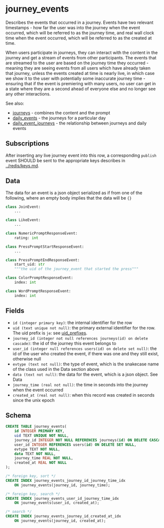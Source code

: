 # journey_events

Describes the events that occurred in a journey. Events have two relevant
timestamps - how far the user was into the journey when the event occurred,
which will be referred to as the journey time, and real wall clock time when the
event occurred, which will be referred to as the created at time.

When users participate in journeys, they can interact with the content in the
journey and get a stream of events from other participants. The events that are
streamed to the user are based on the journey time they occurred - meaning they
are seeing events from all users which have already taken that journey, unless
the events created at time is nearly live, in which case we show it to the user
with potentially some inaccurate journey time - ensuring that if the event is
premiering with many users, no user can get in a state where they are a second
ahead of everyone else and no longer see any other interactions.

See also:

-   [journeys](journeys.md) - combines the content and the prompt
-   [daily_events](daily_events.md) - the journeys for a particular day
-   [daily_event_journeys](daily_event_journeys.md) - the relationship
    between journeys and daily events

## Subscriptions

After inserting any live journey event into this row, a corresponding `publish`
event SHOULD be sent to the appropriate keys describes in
[../redis/keys.md](../redis/keys.md).

## Data

The data for an event is a json object serialized as if from one of the following,
where an empty body implies that the data will be `{}`

```py
class JoinEvent:
    ...

class LikeEvent:
    ...

class NumericPromptResponseEvent:
    rating: int

class PressPromptStartResponseEvent:
    ...

class PressPromptEndResponseEvent:
    start_uid: str
    """the uid of the journey_event that started the press"""

class ColorPromptResponseEvent:
    index: int

class WordPromptResponseEvent:
    index: int
```

## Fields

-   `id (integer primary key)`: the internal identifier for the row
-   `uid (text unique not null)`: the primary external identifier for the row. The
    uid prefix is `je`: see [uid_prefixes](../uid_prefixes.md).
-   `journey_id (integer not null references journeys(id) on delete cascade)`:
    the id of the journey this event belongs to
-   `user_id (integer null references users(id) on delete set null)`: the id of
    the user who created the event, if there was one and they still exist, otherwise
    null
-   `evtype (text not null)`: the type of event, which is the snakecase name of the
    class used in the Data section above
-   `data (text not null)`: the data for the event, which is a json object. See
    Data
-   `journey_time (real not null)`: the time in seconds into the journey when the
    event occurred
-   `created_at (real not null)`: when this record was created in seconds since
    the unix epoch

## Schema

```sql
CREATE TABLE journey_events(
    id INTEGER PRIMARY KEY,
    uid TEXT UNIQUE NOT NULL,
    journey_id INTEGER NOT NULL REFERENCES journeys(id) ON DELETE CASCADE,
    user_id INTEGER REFERENCES users(id) ON DELETE SET NULL,
    evtype TEXT NOT NULL,
    data TEXT NOT NULL,
    journey_time REAL NOT NULL,
    created_at REAL NOT NULL
);

/* foreign key, sort */
CREATE INDEX journey_events_journey_id_journey_time_idx
    ON journey_events(journey_id, journey_time);

/* foreign key, search */
CREATE INDEX journey_events_user_id_journey_time_idx
    ON journey_events(user_id, created_at);

/* search */
CREATE INDEX journey_events_journey_id_created_at_idx
    ON journey_events(journey_id, created_at);
```
